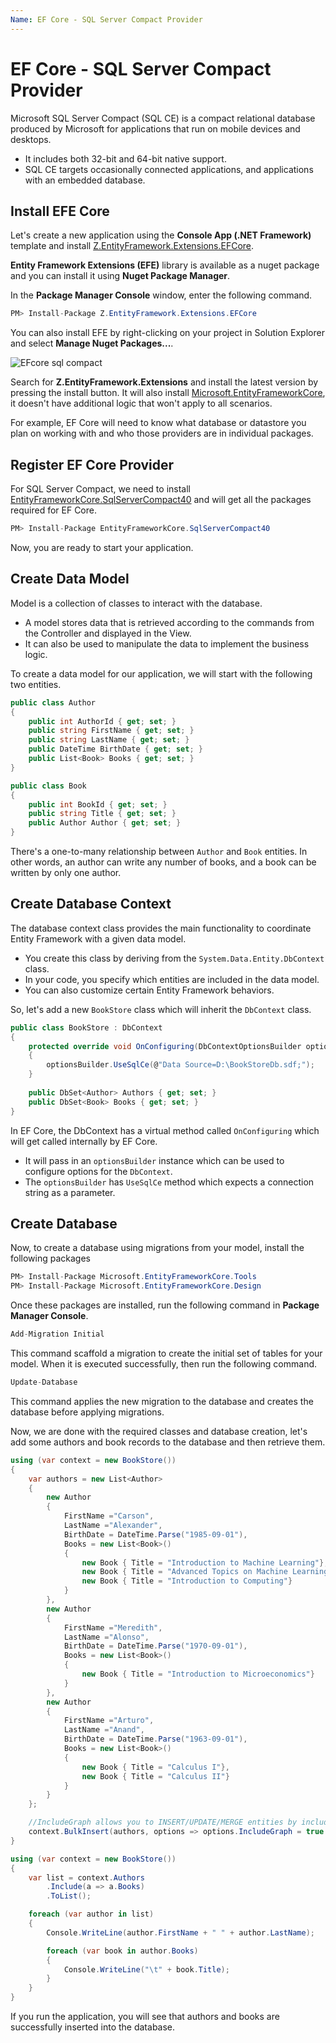 ```yaml
---
Name: EF Core - SQL Server Compact Provider
---
```


# EF Core - SQL Server Compact Provider

Microsoft SQL Server Compact (SQL CE) is a compact relational database produced by Microsoft for applications that run on mobile devices and desktops.

 - It includes both 32-bit and 64-bit native support.
 - SQL CE targets occasionally connected applications, and applications with an embedded database.

## Install EFE Core

Let's create a new application using the **Console App (.NET Framework)** template and install [Z.EntityFramework.Extensions.EFCore](https://www.nuget.org/packages/Z.EntityFramework.Extensions.EFCore/). 

**Entity Framework Extensions (EFE)** library is available as a nuget package and you can install it using **Nuget Package Manager**.

In the **Package Manager Console** window, enter the following command.

```csharp
PM> Install-Package Z.EntityFramework.Extensions.EFCore
```

You can also install EFE by right-clicking on your project in Solution Explorer and select **Manage Nuget Packages...**. 

<img src="https://raw.githubusercontent.com/zzzprojects/EntityFramework-Extensions/master/docs2/images/efcore-sql-compact-1.png" alt="EFcore sql compact">

Search for **Z.EntityFramework.Extensions** and install the latest version by pressing the install button. It will also install [Microsoft.EntityFrameworkCore](https://www.nuget.org/packages/Z.EntityFramework.Extensions.EFCore/), it doesn't have additional logic that won't apply to all scenarios.

For example, EF Core will need to know what database or datastore you plan on working with and who those providers are in individual packages.

## Register EF Core Provider

For SQL Server Compact, we need to install [EntityFrameworkCore.SqlServerCompact40](https://www.nuget.org/packages/EntityFrameworkCore.SqlServerCompact40) and will get all the packages required for EF Core.

```csharp
PM> Install-Package EntityFrameworkCore.SqlServerCompact40
```

Now, you are ready to start your application.
 
 ## Create Data Model
 
 Model is a collection of classes to interact with the database.

 - A model stores data that is retrieved according to the commands from the Controller and displayed in the View.
 - It can also be used to manipulate the data to implement the business logic.

To create a data model for our application, we will start with the following two entities.

```csharp
public class Author
{
    public int AuthorId { get; set; }
    public string FirstName { get; set; }
    public string LastName { get; set; }
    public DateTime BirthDate { get; set; }
    public List<Book> Books { get; set; }
}

public class Book
{
    public int BookId { get; set; }
    public string Title { get; set; }
    public Author Author { get; set; }
}

```

There's a one-to-many relationship between `Author` and `Book` entities. In other words, an author can write any number of books, and a book can be written by only one author.

## Create Database Context

The database context class provides the main functionality to coordinate Entity Framework with a given data model. 

 - You create this class by deriving from the `System.Data.Entity.DbContext` class. 
 - In your code, you specify which entities are included in the data model. 
 - You can also customize certain Entity Framework behaviors. 

So, let's add a new `BookStore` class which will inherit the `DbContext` class.

```csharp
public class BookStore : DbContext
{
    protected override void OnConfiguring(DbContextOptionsBuilder optionsBuilder)
    {
        optionsBuilder.UseSqlCe(@"Data Source=D:\BookStoreDb.sdf;");
    }
        
    public DbSet<Author> Authors { get; set; }
    public DbSet<Book> Books { get; set; }
}
```
In EF Core, the DbContext has a virtual method called `OnConfiguring` which will get called internally by EF Core. 

 - It will pass in an `optionsBuilder` instance which can be used to configure options for the `DbContext`.
 - The `optionsBuilder` has `UseSqlCe` method which expects a connection string as a parameter. 

## Create Database

Now, to create a database using migrations from your model, install the following packages

```csharp
PM> Install-Package Microsoft.EntityFrameworkCore.Tools
PM> Install-Package Microsoft.EntityFrameworkCore.Design
```

Once these packages are installed, run the following command in **Package Manager Console**.

```csharp
Add-Migration Initial
```

This command scaffold a migration to create the initial set of tables for your model. When it is executed successfully, then run the following command.

```csharp
Update-Database
```

This command applies the new migration to the database and creates the database before applying migrations.

Now, we are done with the required classes and database creation, let's add some authors and book records to the database and then retrieve them.

```csharp
using (var context = new BookStore())
{
    var authors = new List<Author>
    {
        new Author
        {
            FirstName ="Carson",
            LastName ="Alexander",
            BirthDate = DateTime.Parse("1985-09-01"),
            Books = new List<Book>()
            {
                new Book { Title = "Introduction to Machine Learning"},
                new Book { Title = "Advanced Topics on Machine Learning"},
                new Book { Title = "Introduction to Computing"}
            }
        },
        new Author
        {
            FirstName ="Meredith",
            LastName ="Alonso",
            BirthDate = DateTime.Parse("1970-09-01"),
            Books = new List<Book>()
            {
                new Book { Title = "Introduction to Microeconomics"}
            }
        },
        new Author
        {
            FirstName ="Arturo",
            LastName ="Anand",
            BirthDate = DateTime.Parse("1963-09-01"),
            Books = new List<Book>()
            {
                new Book { Title = "Calculus I"},
                new Book { Title = "Calculus II"}
            }
        }
    };

    //IncludeGraph allows you to INSERT/UPDATE/MERGE entities by including the child entities graph.
    context.BulkInsert(authors, options => options.IncludeGraph = true );
}

using (var context = new BookStore())
{
    var list = context.Authors
        .Include(a => a.Books)
        .ToList();

    foreach (var author in list)
    {
        Console.WriteLine(author.FirstName + " " + author.LastName);

        foreach (var book in author.Books)
        {
            Console.WriteLine("\t" + book.Title);
        }
    }
}
```

If you run the application, you will see that authors and books are successfully inserted into the database.
